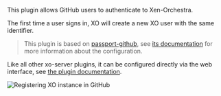 This plugin allows GitHub users to authenticate to Xen-Orchestra.

The first time a user signs in, XO will create a new XO user with the
same identifier.

> This plugin is based on [passport-github](https://github.com/jaredhanson/passport-github),
> see [its documentation](https://github.com/jaredhanson/passport-github#configure-strategy)
> for more information about the configuration.

Like all other xo-server plugins, it can be configured directly via
the web interface, see [the plugin documentation](https://xen-orchestra.com/docs/plugins.html).

![Registering XO instance in GitHub](github.png)
